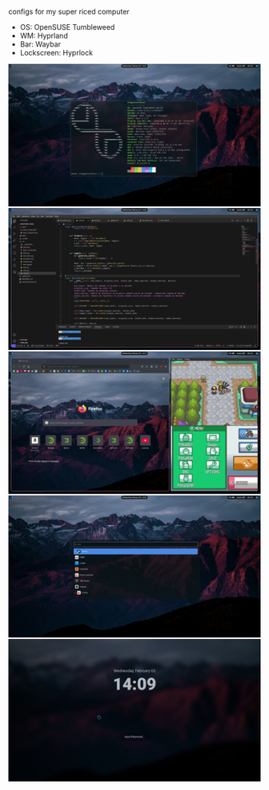 configs for my super riced computer

- OS: OpenSUSE Tumbleweed 
- WM: Hyprland
- Bar: Waybar
- Lockscreen: Hyprlock

![image](screenshots/fastfetch.png)
![image](screenshots/vscode.png)
![image](screenshots/tiling.png)
![image](screenshots/wofi.png)
![image](screenshots/hyprlock.png)
